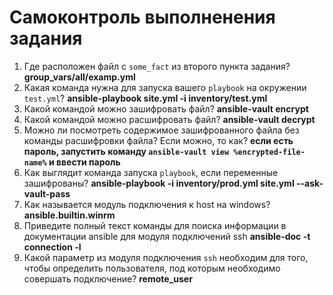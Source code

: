 # Самоконтроль выполненения задания

1. Где расположен файл с `some_fact` из второго пункта задания?
__group_vars/all/examp.yml__
2. Какая команда нужна для запуска вашего `playbook` на окружении `test.yml`?
__ansible-playbook site.yml -i inventory/test.yml__
3. Какой командой можно зашифровать файл?
__ansible-vault encrypt__
4. Какой командой можно расшифровать файл?
__ansible-vault decrypt__
5. Можно ли посмотреть содержимое зашифрованного файла без команды расшифровки файла? Если можно, то как?
__если есть пароль, запустить команду `ansible-vault view %encrypted-file-name%` и ввести пароль__
6. Как выглядит команда запуска `playbook`, если переменные зашифрованы?
__ansible-playbook -i inventory/prod.yml site.yml --ask-vault-pass__
7. Как называется модуль подключения к host на windows?
__ansible.builtin.winrm__
8. Приведите полный текст команды для поиска информации в документации ansible для модуля подключений ssh
__ansible-doc -t connection -l__
9. Какой параметр из модуля подключения `ssh` необходим для того, чтобы определить пользователя, под которым необходимо совершать подключение?
__remote_user__
